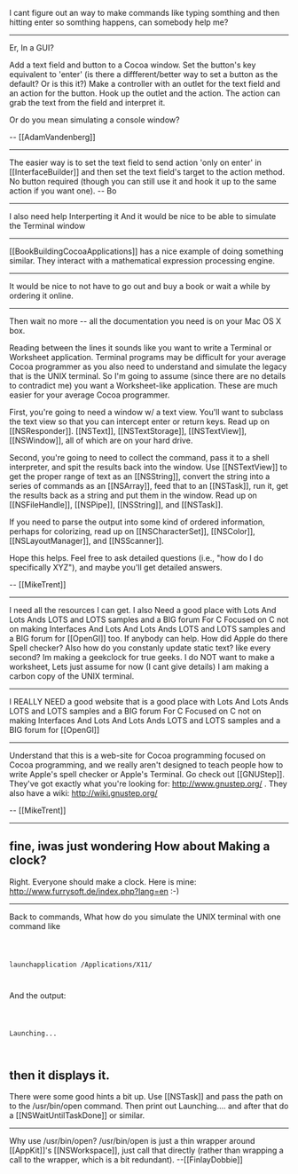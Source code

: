 I cant figure out an way to make commands like typing somthing and then hitting enter so somthing happens, can somebody help me?

----

Er, In a GUI?

Add a text field and button to a Cocoa window. Set the button's key equivalent to 'enter' (is there a diffferent/better way to set a button as the default? Or is this it?) Make a controller with an outlet for the text field and an action for the button. Hook up the outlet and the action. The action can grab the text from the field and interpret it.

Or do you mean simulating a console window?

-- [[AdamVandenberg]]

----

The easier way is to set the text field to send action 'only on enter' in [[InterfaceBuilder]] and then set the text field's target to the action method.  No button required (though you can still use it and hook it up to the same action if you want one).  -- Bo

----

I also need help Interperting it
And it would be nice to be able to simulate the Terminal window

----

[[BookBuildingCocoaApplications]] has a nice example of doing something similar.  They interact with a mathematical expression processing
engine.

----

It would be nice to not have to go out and buy a book or wait a while by ordering it online.

----

Then wait no more -- all the documentation you need is on your Mac OS X box.

Reading between the lines it sounds like you want to write a Terminal or Worksheet application. Terminal programs may be difficult for your average Cocoa programmer as you also need to understand and simulate the legacy that is the UNIX terminal. So I'm going to assume (since there are no details to contradict me) you want a Worksheet-like application. These are much easier for your average Cocoa programmer.

First, you're going to need a window w/ a text view. You'll want to subclass the text view so that you can intercept enter or return keys. Read up on [[NSResponder]]. [[NSText]], [[NSTextStorage]], [[NSTextView]], [[NSWindow]], all of which are on your hard drive.

Second, you're going to need to collect the command, pass it to a shell interpreter, and spit the results back into the window. Use [[NSTextView]] to get the proper range of text as an [[NSString]], convert the string into a series of commands as an [[NSArray]], feed that to an [[NSTask]], run it, get the results back as a string and put them in the window. Read up on [[NSFileHandle]], [[NSPipe]], [[NSString]], and [[NSTask]].

If you need to parse the output into some kind of ordered information, perhaps for colorizing, read up on [[NSCharacterSet]], [[NSColor]], [[NSLayoutManager]], and [[NSScanner]].

Hope this helps. Feel free to ask detailed questions (i.e., "how do I do specifically XYZ"), and maybe you'll get detailed answers.

-- [[MikeTrent]]

----

I need all the resources I can get. I also Need a good place with Lots And Lots Ands LOTS and LOTS samples and a BIG forum For C Focused on C not on making Interfaces And Lots And Lots Ands LOTS and LOTS samples and a BIG forum for [[OpenGl]] too. If anybody can help.
How did Apple do there Spell checker?
Also how do you constanly update static text? like every second? Im making a geekclock for true geeks.
I do NOT want to make a worksheet, Lets just assume for now (I cant give details) I am making a carbon copy of the UNIX terminal.

----

I REALLY NEED a good website that is a good place with Lots And Lots Ands LOTS and LOTS samples and a BIG forum For C Focused on C not on making Interfaces And Lots And Lots Ands LOTS and LOTS samples and a BIG forum for [[OpenGl]]

----

Understand that this is a web-site for Cocoa programming focused on Cocoa programming, and we really aren't designed to teach people how to write Apple's spell checker or Apple's Terminal. Go check out [[GNUStep]]. They've got exactly what you're looking for: http://www.gnustep.org/ . They also have a wiki: http://wiki.gnustep.org/

-- [[MikeTrent]]

----

fine, iwas just wondering How about Making a clock?
----
Right. Everyone should make a clock. Here is mine: http://www.furrysoft.de/index.php?lang=en  :-)

----

Back to commands, What how do you simulate the UNIX terminal with one command like 

<code>

launchapplication /Applications/X11/

</code>

And the output:

<code>

Launching...

</code>

then it displays it. 
----
There were some good hints a bit up. Use [[NSTask]] and pass the path on to the /usr/bin/open command. Then print out Launching.... and after that do a [[NSWaitUntilTaskDone]] or similar.

----

Why use /usr/bin/open? /usr/bin/open is just a thin wrapper around [[AppKit]]'s [[NSWorkspace]], just call that directly (rather than wrapping a call to the wrapper, which is a bit redundant). --[[FinlayDobbie]]